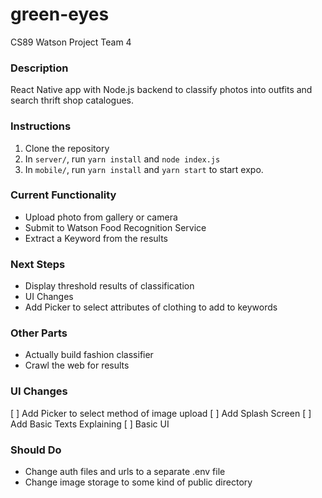 # green-eyes
CS89 Watson Project Team 4

### Description
React Native app with Node.js backend to classify photos into outfits and search thrift shop catalogues.

### Instructions
1) Clone the repository
2) In `server/`, run `yarn install` and `node index.js`
3) In `mobile/`, run `yarn install` and `yarn start` to start expo.

### Current Functionality
- Upload photo from gallery or camera
- Submit to Watson Food Recognition Service
- Extract a Keyword from the results

### Next Steps
- Display threshold results of classification
- UI Changes
- Add Picker to select attributes of clothing to add to keywords

### Other Parts
- Actually build fashion classifier
- Crawl the web for results

###  UI Changes
[ ] Add Picker to select method of image upload
[ ] Add Splash Screen
[ ] Add Basic Texts Explaining
[ ] Basic UI

### Should Do
- Change auth files and urls to a separate .env file
- Change image storage to some kind of public directory
